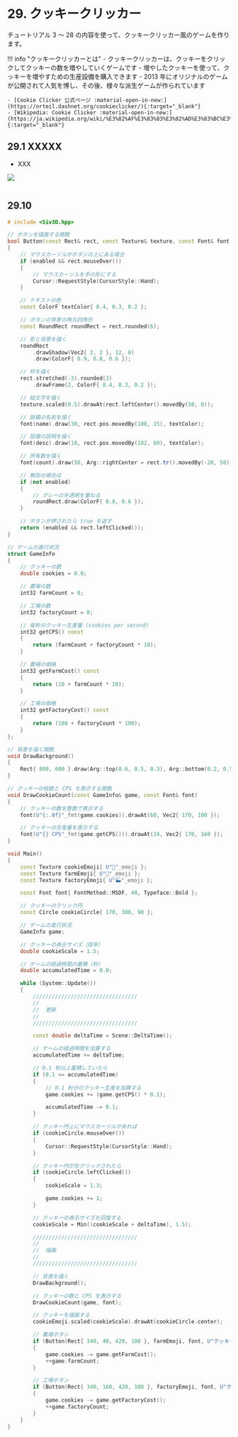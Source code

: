 # 29. クッキークリッカー
チュートリアル 3 ～ 28 の内容を使って、クッキークリッカー風のゲームを作ります。

!!! info "クッキークリッカーとは"
    - クッキークリッカーは、クッキーをクリックしてクッキーの数を増やしていくゲームです
    - 増やしたクッキーを使って、クッキーを増やすための生産設備を購入できます
    - 2013 年にオリジナルのゲームが公開されて人気を博し、その後、様々な派生ゲームが作られています

    - [Cookie Clicker 公式ページ :material-open-in-new:](https://orteil.dashnet.org/cookieclicker/){:target="_blank"}
    - [Wikipedia: Cookie Clicker :material-open-in-new:](https://ja.wikipedia.org/wiki/%E3%82%AF%E3%83%83%E3%82%AD%E3%83%BC%E3%82%AF%E3%83%AA%E3%83%83%E3%82%AB%E3%83%BC){:target="_blank"}

## 29.1 XXXXX
- XXX
	
![](https://raw.githubusercontent.com/Siv3D/siv3d.site.resource/main/2025/tutorial2/cookie-clicker/1.png)

```cpp

```





## 29.10

```cpp
# include <Siv3D.hpp>

// ボタンを描画する関数
bool Button(const Rect& rect, const Texture& texture, const Font& font, const String& name, const String& desc, int32 count, bool enabled)
{
	// マウスカーソルがボタンの上にある場合
	if (enabled && rect.mouseOver())
	{
		// マウスカーソルを手の形にする
		Cursor::RequestStyle(CursorStyle::Hand);
	}

	// テキストの色
	const ColorF textColor{ 0.4, 0.3, 0.2 };

	// ボタンの背景の角丸四角形
	const RoundRect roundRect = rect.rounded(6);

	// 影と背景を描く
	roundRect
		.drawShadow(Vec2{ 2, 2 }, 12, 0)
		.draw(ColorF{ 0.9, 0.8, 0.6 });

	// 枠を描く
	rect.stretched(-3).rounded(3)
		.drawFrame(2, ColorF{ 0.4, 0.3, 0.2 });

	// 絵文字を描く
	texture.scaled(0.5).drawAt(rect.leftCenter().movedBy(50, 0));

	// 設備の名前を描く
	font(name).draw(30, rect.pos.movedBy(100, 15), textColor);

	// 設備の説明を描く
	font(desc).draw(18, rect.pos.movedBy(102, 60), textColor);

	// 所有数を描く
	font(count).draw(50, Arg::rightCenter = rect.tr().movedBy(-20, 50), textColor);

	// 無効の場合は
	if (not enabled)
	{
		// グレーの半透明を重ねる
		roundRect.draw(ColorF{ 0.8, 0.6 });
	}

	// ボタンが押されたら true を返す
	return (enabled && rect.leftClicked());
}

// ゲームの進行状況
struct GameInfo
{
	// クッキーの数
	double cookies = 0.0;

	// 農場の数
	int32 farmCount = 0;

	// 工場の数
	int32 factoryCount = 0;

	// 毎秒のクッキー生産量 (cookies per second)
	int32 getCPS() const
	{
		return (farmCount + factoryCount * 10);
	}

	// 農場の価格
	int32 getFarmCost() const
	{
		return (10 + farmCount * 10);
	}

	// 工場の価格
	int32 getFactoryCost() const
	{
		return (100 + factoryCount * 100);
	}
};

// 背景を描く関数
void DrawBackground()
{
	Rect{ 800, 600 }.draw(Arg::top(0.6, 0.5, 0.3), Arg::bottom(0.2, 0.5, 0.3));
}

// クッキーの枚数と CPS を表示する関数
void DrawCookieCount(const GameInfo& game, const Font& font)
{
	// クッキーの数を整数で表示する
	font(U"{:.0f}"_fmt(game.cookies)).drawAt(60, Vec2{ 170, 100 });

	// クッキーの生産量を表示する
	font(U"{} CPS"_fmt(game.getCPS())).drawAt(24, Vec2{ 170, 160 });
}

void Main()
{
	const Texture cookieEmoji{ U"🍪"_emoji };
	const Texture farmEmoji{ U"🌾"_emoji };
	const Texture factoryEmoji{ U"🏭"_emoji };

	const Font font{ FontMethod::MSDF, 48, Typeface::Bold };

	// クッキーのクリック円
	const Circle cookieCircle{ 170, 300, 90 };

	// ゲームの進行状況
	GameInfo game;

	// クッキーの表示サイズ（倍率）
	double cookieScale = 1.5;

	// ゲームの経過時間の蓄積（秒）
	double accumulatedTime = 0.0;

	while (System::Update())
	{
		/////////////////////////////////
		//
		//	更新
		//
		/////////////////////////////////

		const double deltaTime = Scene::DeltaTime();

		// ゲームの経過時間を加算する
		accumulatedTime += deltaTime;

		// 0.1 秒以上蓄積していたら
		if (0.1 <= accumulatedTime)
		{
			// 0.1 秒分のクッキー生産を加算する
			game.cookies += (game.getCPS() * 0.1);

			accumulatedTime -= 0.1;
		}

		// クッキー円上にマウスカーソルがあれば
		if (cookieCircle.mouseOver())
		{
			Cursor::RequestStyle(CursorStyle::Hand);
		}

		// クッキー円が左クリックされたら
		if (cookieCircle.leftClicked())
		{
			cookieScale = 1.3;

			game.cookies += 1;
		}

		// クッキーの表示サイズを回復する
		cookieScale = Min((cookieScale + deltaTime), 1.5);

		/////////////////////////////////
		//
		//	描画
		//
		/////////////////////////////////

		// 背景を描く
		DrawBackground();

		// クッキーの数と CPS を表示する
		DrawCookieCount(game, font);

		// クッキーを描画する
		cookieEmoji.scaled(cookieScale).drawAt(cookieCircle.center);

		// 農場ボタン
		if (Button(Rect{ 340, 40, 420, 100 }, farmEmoji, font, U"クッキー農場", U"C{} / 1 CPS"_fmt(game.getFarmCost()), game.farmCount, (game.getFarmCost() <= game.cookies)))
		{
			game.cookies -= game.getFarmCost();
			++game.farmCount;
		}

		// 工場ボタン
		if (Button(Rect{ 340, 160, 420, 100 }, factoryEmoji, font, U"クッキー工場", U"C{} / 10 CPS"_fmt(game.getFactoryCost()), game.factoryCount, (game.getFactoryCost() <= game.cookies)))
		{
			game.cookies -= game.getFactoryCost();
			++game.factoryCount;
		}
	}
}
```